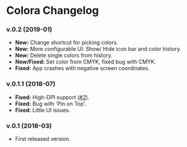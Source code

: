 # Colora Changelog

### v.0.2 (2019-01)
- **New:** Change shortcut for picking colors.
- **New:** More configurable UI: Show/ Hide icon bar and color history.
- **New:** Delete single colors from history.
- **New/Fixed:** Set color from CMYK, fixed bug with CMYK.
- **Fixed:** App crashes with negative screen coordinates.

### v.0.1.1 (2018-07)
- **Fixed:** High-DPI support ([#2](https://github.com/bluegrams/Colora/issues/2)).
- **Fixed:** Bug with 'Pin on Top'.
- **Fixed:** Little UI issues.

### v.0.1 (2018-03)
- First released version.
